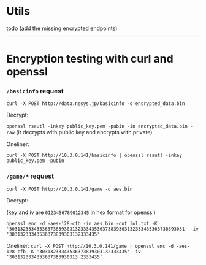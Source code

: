 # Utils

todo (add the missing encrypted endpoints)

---

# Encryption testing with curl and openssl
### `/basicinfo` request
`curl -X POST http://data.nesys.jp/basicinfo -o encrypted_data.bin`

Decrypt:

`openssl rsautl -inkey public_key.pem -pubin -in encrypted_data.bin -raw`
(it decrypts with public key and encrypts with private)

Oneliner:

`curl -X POST http://10.3.0.141/basicinfo | openssl rsautl -inkey public_key.pem -pubin`

### `/game/*` request
`curl -X POST http://10.3.0.141/game -o aes.bin`

Decrypt:

(key and iv are `0123456789012345` in hex format for openssl)

`openssl enc -d -aes-128-cfb -in aes.bin -out lol.txt -K '3031323334353637383930313233343536373839303132333435363738393031' -iv '30313233343536373839303132333435'`

Oneliner:
`curl -X POST http://10.3.0.141/game | openssl enc -d -aes-128-cfb -K '30313233343536373839303132333435' -iv '3031323334353637383930313
2333435'`
